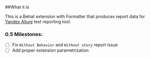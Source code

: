 ##What it is

This is a Behat extension with Formatter that produces report data for [Yandex Allure](http://allure.qatools.ru/) test
reporting tool.

### 0.5 Milestones:

 - [ ] Fix `Without Behavior` and `Without story` report issue
 - [ ] Add proper extension parametrization
